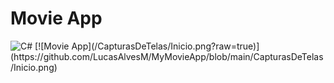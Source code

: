 # Movie App
<img alt="C#" src="https://img.shields.io/badge/c%23%20-%23239120.svg?&style=for-the-badge&logo=c-sharp&logoColor=white"/>
[![Movie App](/CapturasDeTelas/Inicio.png?raw=true)](https://github.com/LucasAlvesM/MyMovieApp/blob/main/CapturasDeTelas/Inicio.png)
